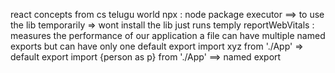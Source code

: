 react concepts from cs telugu world
npx :  node package executor ==> to use the lib temporarily => wont install the lib just runs temply
reportWebVitals : measures the performance of our application
a file can have multiple named exports but can have only one default export
import xyz from './App'  => default export 
import {person as p} from './App' ==> named export

